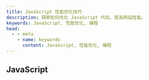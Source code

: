```yaml
---
title: JavaScript 性能优化技巧
description: 探索如何优化 JavaScript 代码，提高网站性能。
keywords: JavaScript, 性能优化, 编程
head:
  - - meta
    - name: keywords
      content: JavaScript, 性能优化, 编程
---
```


## JavaScript